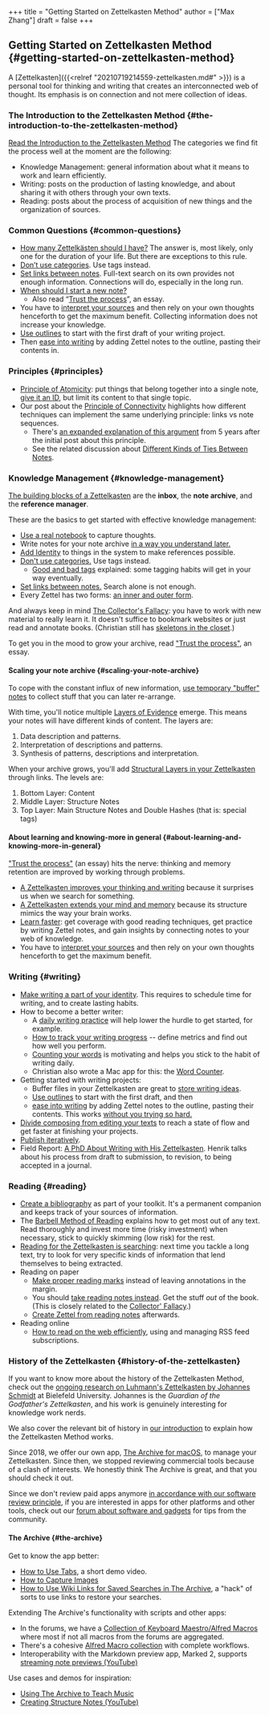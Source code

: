 +++
title = "Getting Started on Zettelkasten Method"
author = ["Max Zhang"]
draft = false
+++

## Getting Started on Zettelkasten Method {#getting-started-on-zettelkasten-method}

A [Zettelkasten]({{<relref "20210719214559-zettelkasten.md#" >}}) is a personal tool for thinking and writing that creates an
interconnected web of thought. Its emphasis is on connection and not mere
collection of ideas.


### The Introduction to the Zettelkasten Method {#the-introduction-to-the-zettelkasten-method}

[Read the Introduction to the Zettelkasten Method](https://zettelkasten.de/introduction)
The categories we find fit the process well at the moment are the following:

-   Knowledge Management: general information about what it means to work and learn efficiently.
-   Writing: posts on the production of lasting knowledge, and about sharing it with others through your own texts.
-   Reading: posts about the process of acquisition of new things and the organization of sources.


### Common Questions {#common-questions}

-   [How many Zettelkästen should I have?](https://zettelkasten.de/posts/how-many-zettelkasten/) The answer is, most likely, only one for the duration of your life. But there are exceptions to this rule.
-   [Don’t use categories](https://zettelkasten.de/posts/no-categories/). Use tags instead.
-   [Set links between notes](https://zettelkasten.de/posts/search-alone-is-not-enough). Full-text search on its own provides not enough information. Connections will do, especially in the long run.
-   [When should I start a new note?](https://zettelkasten.de/posts/when-start-new-note/)
    -   Also read “[Trust the process](https://zettelkasten.de/posts/trust-the-process-nickmilo22/)”, an essay.
-   You have to [interpret your sources](https://zettelkasten.de/posts/dont-rely-on-source-have-faith-in-yourself/) and then rely on your own thoughts henceforth to get the maximum benefit. Collecting information does not increase your knowledge.
-   [Use outlines](https://zettelkasten.de/posts/how-i-use-outlines-to-write-any-text/) to start with the first draft of your writing project.
-   Then [ease into writing](https://zettelkasten.de/posts/ease-into-writing/) by adding Zettel notes to the outline, pasting their contents in.


### Principles {#principles}

-   [Principle of Atomicity](https://zettelkasten.de/posts/create-zettel-from-reading-notes/): put things that belong together into a single note,
    [give it an ID](https://zettelkasten.de/posts/add-identity/), but limit its content to that single topic.
-   Our post about the [Principle of Connectivity](https://zettelkasten.de/posts/luhmann-folgezettel-truth/) highlights how different techniques can implement
    the same underlying principle: links vs note sequences.
    -   There's [an expanded explanation of this argument](https://zettelkasten.de/posts/understanding-hierarchy-translating-folgezettel/) from 5 years after the initial post about this principle.
    -   See the related discussion about [Different Kinds of Ties Between Notes](https://zettelkasten.de/posts/kinds-of-ties/).


### Knowledge Management {#knowledge-management}

[The building blocks of a Zettelkasten](https://zettelkasten.de/posts/zettelkasten-building-blocks/) are the **inbox**, the **note archive**,
and the **reference manager**.

These are the basics to get started with effective knowledge management:

-   [Use a real notebook](https://zettelkasten.de/posts/use-real-notebook/) to capture thoughts.
-   Write notes for your note archive [in a way you understand later.](https://zettelkasten.de/posts/how-to-write-notes-you-can-understand/)
-   [Add Identity](https://zettelkasten.de/posts/add-identity/) to things in the system to make references possible.
-   [Don't use categories.](https://zettelkasten.de/posts/no-categories/) Use tags instead.
    -   [Good and bad tags](https://zettelkasten.de/posts/object-tags-vs-topic-tags/) explained: some tagging habits will get in your way eventually.
-   [Set links between notes.](https://zettelkasten.de/posts/search-alone-is-not-enough) Search alone is not enough.
-   Every Zettel has two forms: [an inner and outer form](https://zettelkasten.de/posts/zettel-nature-two-forms/).

And always keep in mind
[The Collector's Fallacy](https://zettelkasten.de/posts/collectors-fallacy/): you have to work with new material to really learn it. It
doesn't suffice to bookmark websites or just read and annotate books.
(Christian still has [skeletons in the closet](https://zettelkasten.de/posts/collectors-fallacy-confession/).)

To get you in the mood to grow your archive, read ["Trust the process"](https://zettelkasten.de/posts/trust-the-process-nickmilo22/), an essay.


#### Scaling your note archive {#scaling-your-note-archive}

To cope with the constant influx of new information, [use temporary "buffer"
notes](https://zettelkasten.de/posts/buffer-notes/) to collect stuff that you can later re-arrange.

With time, you'll notice multiple [Layers of Evidence](https://zettelkasten.de/posts/layers-of-evidence/) emerge. This means your notes will have different kinds of
content. The layers are:

1.  Data description and patterns.
2.  Interpretation of descriptions and patterns.
3.  Synthesis of patterns, descriptions and interpretation.

When your archive grows, you'll add [Structural Layers in your Zettelkasten](https://zettelkasten.de/posts/three-layers-structure-zettelkasten/) through links. The levels are:

1.  Bottom Layer: Content
2.  Middle Layer: Structure Notes
3.  Top Layer: Main Structure Notes and Double Hashes (that is: special tags)


#### About learning and knowing-more in general {#about-learning-and-knowing-more-in-general}

["Trust the process"](https://zettelkasten.de/posts/trust-the-process-nickmilo22/) (an essay) hits the nerve: thinking and memory retention
are improved by working through problems.

-   [A Zettelkasten improves your thinking and writing](https://zettelkasten.de/posts/zettelkasten-improves-thinking-writing/) because it surprises us when we search for something.
-   [A Zettelkasten extends your mind and memory](https://zettelkasten.de/posts/extend-your-mind-and-memory-with-a-zettelkasten/) because its structure mimics the way your brain works.
-   [Learn faster](https://zettelkasten.de/posts/learn-faster-by-writing-zettel-notes/): get coverage with good reading techniques, get practice by
    writing Zettel notes, and gain insights by connecting notes to your web of knowledge.
-   You have to [interpret your sources](https://zettelkasten.de/posts/dont-rely-on-source-have-faith-in-yourself/) and then rely on your own thoughts
    henceforth to get the maximum benefit.


### Writing {#writing}

-   [Make writing a part of your identity](https://zettelkasten.de/posts/identity-schedule-serious-writing/). This requires to schedule time for writing, and to create lasting habits.
-   How to become a better writer:
    -   A [daily writing practice](https://christiantietze.de/posts/2013/12/useful-daily-writing-practice/) will help lower the hurdle to get started, for example.
    -   [How to track your writing progress](https://zettelkasten.de/posts/how-to-track-writing-progress/) -- define metrics and find out how well you perform.
    -   [Counting your words](https://zettelkasten.de/posts/count-your-words/) is motivating and helps you stick to the habit of
        writing daily.
    -   Christian also wrote a Mac app for this: the [Word Counter](http://wordcounterapp.com/).
-   Getting started with writing projects:
    -   Buffer files in your Zettelkasten are great to [store writing ideas](https://zettelkasten.de/posts/manage-writing-ideas/).
    -   [Use outlines](https://zettelkasten.de/posts/how-i-use-outlines-to-write-any-text/) to start with the first draft, and then
    -   [ease into writing](https://zettelkasten.de/posts/ease-into-writing/) by adding Zettel notes to the outline, pasting their
        contents. This works [without you trying so hard.](https://zettelkasten.de/posts/write-book-without-even-trying-so-hard/)
-   [Divide composing from editing your texts](https://zettelkasten.de/posts/writing-composing-revising/) to reach a state of flow and get faster at finishing your projects.
-   [Publish iteratively](https://zettelkasten.de/posts/publish-iteratively/).
-   Field Report: [A PhD About Writing with His Zettelkasten](https://zettelkasten.de/posts/henrik-zettelkasten-paper-submission/). Henrik talks about
    his process from draft to submission, to revision, to being accepted in a journal.


### Reading {#reading}

-   [Create a bibliography](https://zettelkasten.de/posts/bibliography-zettelkasten/) as part of your toolkit. It's a permanent companion and
    keeps track of your sources of information.
-   The [Barbell Method of Reading](https://zettelkasten.de/posts/barbell-method-reading/) explains how to get most out of any text. Read
    thoroughly and invest more time (risky investment) when necessary, stick to
    quickly skimming (low risk) for the rest.
-   [Reading for the Zettelkasten is searching](https://zettelkasten.de/posts/reading-is-searching/): next time you tackle a long text,
    try to look for very specific kinds of information that lend themselves to being extracted.
-   Reading on paper
    -   [Make proper reading marks](https://zettelkasten.de/posts/making-proper-marks-in-books/) instead of leaving annotations in the margin.
    -   You should [take reading notes instead](https://zettelkasten.de/posts/reading-putting-it-all-together/). Get the stuff _out_ of the book.
        (This is closely related to the [Collector' Fallacy](https://zettelkasten.de/posts/collectors-fallacy/).)
    -   [Create Zettel from reading notes](https://zettelkasten.de/posts/create-zettel-from-reading-notes/) afterwards.
-   Reading online
    -   [How to read on the web efficiently](https://zettelkasten.de/posts/reading-web-rss-note-taking/), using and managing RSS feed subscriptions.


### History of the Zettelkasten {#history-of-the-zettelkasten}

If you want to know more about the history of the Zettelkasten Method,
check out the [ongoing research on Luhmann's Zettelkasten by Johannes Schmidt](https://niklas-luhmann-archiv.de/projekt/publikationen) at
Bielefeld University. Johannes is the _Guardian of the Godfather's Zettelkasten_,
and his work is genuinely interesting for knowledge work nerds.

We also cover the relevant bit of history in [our introduction](https://zettelkasten.de/introduction) to explain how the Zettelkasten Method works.

Since 2018, we offer our own app, [The Archive for macOS](https://zettelkasten.de/the-archive), to manage your
Zettelkasten. Since then, we stopped reviewing commercial tools because of a
clash of interests. We honestly think The Archive is great, and that you should check it out.

Since we don't review paid apps anymore [in accordance with our software review
principle](https://zettelkasten.de/our-software-review-policy/), if you are interested in apps for other platforms and other tools,
check out our [forum about software and gadgets](https://forum.zettelkasten.de/categories/tools) for tips from the community.


#### The Archive {#the-archive}

Get to know the app better:

-   [How to Use Tabs](https://zettelkasten.de/posts/how-to-use-tabs-in-the-archive/), a short demo video.
-   [How to Capture Images](https://zettelkasten.de/posts/the-archive-image-capturing-video/)
-   [How to Use Wiki Links for Saved Searches in The Archive](https://zettelkasten.de/posts/wiki-links-as-searches/), a "hack" of sorts to use links to restore your searches.

Extending The Archive's functionality with scripts and other apps:

-   In the forums, we have a [Collection of Keyboard Maestro/Alfred Macros](https://forum.zettelkasten.de/discussion/213/the-archive-keyboard-maestro-alfred-macros) where
    most if not all macros from the forums are aggregated.
-   There's a cohesive [Alfred Macro collection](https://zettelkasten.de/posts/alfred-macros-the-archive/) with complete workflows.
-   Interoperability with the Markdown preview app, Marked 2, supports [streaming note previews (YouTube)](https://www.youtube.com/watch?v=DVPi4WG5rQc)

Use cases and demos for inspiration:

-   [Using The Archive to Teach Music](https://zettelkasten.de/posts/zettelkasten-music-teacher/)
-   [Creating Structure Notes (YouTube)](https://www.youtube.com/watch?v=QOhme6QEECg)